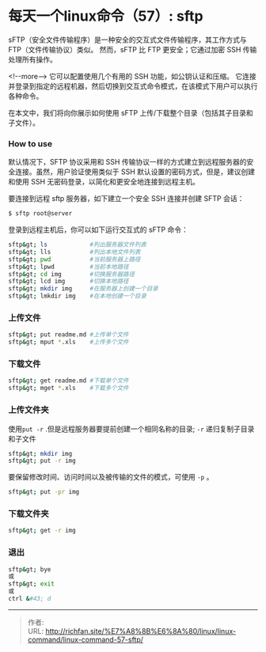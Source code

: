 # 每天一个linux命令（57）: sftp

sFTP（安全文件传输程序）是一种安全的交互式文件传输程序，其工作方式与 FTP（文件传输协议）类似。 然而，sFTP 比 FTP 更安全；它通过加密 SSH 传输处理所有操作。

&lt;!--more--&gt;
它可以配置使用几个有用的 SSH 功能，如公钥认证和压缩。 它连接并登录到指定的远程机器，然后切换到交互式命令模式，在该模式下用户可以执行各种命令。

在本文中，我们将向你展示如何使用 sFTP 上传/下载整个目录（包括其子目录和子文件）。

### How to use
默认情况下，SFTP 协议采用和 SSH 传输协议一样的方式建立到远程服务器的安全连接。虽然，用户验证使用类似于 SSH 默认设置的密码方式，但是，建议创建和使用 SSH 无密码登录，以简化和更安全地连接到远程主机。

要连接到远程 sftp 服务器，如下建立一个安全 SSH 连接并创建 SFTP 会话：
```bash
$ sftp root@server
```
登录到远程主机后，你可以如下运行交互式的 sFTP 命令：
```bash
sftp&gt; ls            #列出服务器文件列表
sftp&gt; lls           #列出本地文件列表
sftp&gt; pwd           #当前服务器上路径
sftp&gt; lpwd          #当前本地路径
sftp&gt; cd img        #切换服务器路径
sftp&gt; lcd img       #切换本地路径
sftp&gt; mkdir img     #在服务器上创建一个目录
sftp&gt; lmkdir img    #在本地创建一个目录
```
### 上传文件
```bash
sftp&gt; put readme.md #上传单个文件
sftp&gt; mput *.xls    #上传多个文件
```

### 下载文件
```bash
sftp&gt; get readme.md #下载单个文件
sftp&gt; mget *.xls    #下载多个文件
```

### 上传文件夹
使用`put -r` .但是远程服务器要提前创建一个相同名称的目录; `-r` 递归复制子目录和子文件
```bash
sftp&gt; mkdir img
sftp&gt; put -r img
```
要保留修改时间、访问时间以及被传输的文件的模式，可使用 `-p` 。
```bash
sftp&gt; put -pr img
```

### 下载文件夹
```bash
sftp&gt; get -r img
```

### 退出
```bash
sftp&gt; bye
或
sftp&gt; exit
或
ctrl &#43; d
```


---

> 作者:   
> URL: http://richfan.site/%E7%A8%8B%E6%8A%80/linux/linux-command/linux-command-57-sftp/  

